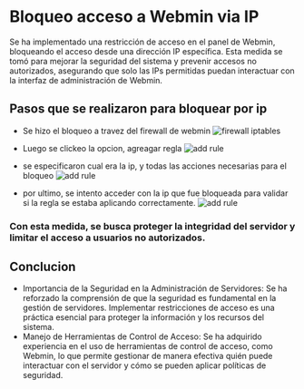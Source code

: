 # Bloqueo acceso a Webmin via IP

Se ha implementado una restricción de acceso en el panel de Webmin, bloqueando el acceso desde una dirección IP específica. Esta medida se tomó para mejorar la seguridad del sistema y prevenir accesos no autorizados, asegurando que solo las IPs permitidas puedan interactuar con la interfaz de administración de Webmin.

## Pasos que se realizaron para bloquear por ip

- Se hizo el bloqueo a travez del firewall de webmin
  ![firewall iptables](/Users/jeronm/Desktop/img1.png)

- Luego se clickeo la opcion, agreagar regla
  ![add rule](/Users/jeronm/Desktop/img2.png)

- se especificaron cual era la ip, y todas las acciones necesarias para el bloqueo
  ![add rule](/Users/jeronm/Desktop/img3.png)

- por ultimo, se intento acceder con la ip que fue bloqueada para validar si la regla se estaba aplicando correctamente.
  ![add rule](/Users/jeronm/Desktop/img4.png)

### Con esta medida, se busca proteger la integridad del servidor y limitar el acceso a usuarios no autorizados.

## Conclucion

- Importancia de la Seguridad en la Administración de Servidores: Se ha reforzado la comprensión de que la seguridad es fundamental en la gestión de servidores. Implementar restricciones de acceso es una práctica esencial para proteger la información y los recursos del sistema.
- Manejo de Herramientas de Control de Acceso: Se ha adquirido experiencia en el uso de herramientas de control de acceso, como Webmin, lo que permite gestionar de manera efectiva quién puede interactuar con el servidor y cómo se pueden aplicar políticas de seguridad.
